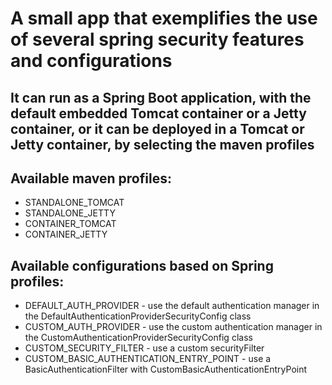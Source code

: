# A small app that exemplifies the use of several spring security features and configurations
## It can run as a Spring Boot application, with the default embedded Tomcat container or a Jetty container, or it can be deployed in a Tomcat or Jetty container, by selecting the maven profiles

## Available maven profiles:
- STANDALONE_TOMCAT
- STANDALONE_JETTY
- CONTAINER_TOMCAT
- CONTAINER_JETTY

## Available configurations based on Spring profiles:
- DEFAULT_AUTH_PROVIDER - use the default authentication manager in the DefaultAuthenticationProviderSecurityConfig class
- CUSTOM_AUTH_PROVIDER - use the custom authentication manager in the CustomAuthenticationProviderSecurityConfig class
- CUSTOM_SECURITY_FILTER - use a custom securityFilter
- CUSTOM_BASIC_AUTHENTICATION_ENTRY_POINT - use a BasicAuthenticationFilter with CustomBasicAuthenticationEntryPoint